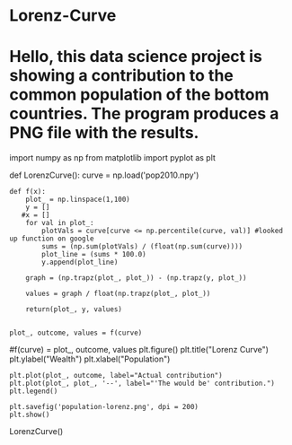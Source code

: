 # Lorenz-Curve
# Hello, this data science project is showing a contribution to the common population of the bottom countries. The program produces a PNG file with the results. 

import numpy as np
from matplotlib import pyplot as plt

def LorenzCurve():
    curve = np.load('pop2010.npy')

    def f(x):
        plot_ = np.linspace(1,100)
        y = []
       #x = []
        for val in plot_:
            plotVals = curve[curve <= np.percentile(curve, val)] #looked up function on google
            sums = (np.sum(plotVals) / (float(np.sum(curve))))
            plot_line = (sums * 100.0)
            y.append(plot_line)
        
        graph = (np.trapz(plot_, plot_)) - (np.trapz(y, plot_))
        
        values = graph / float(np.trapz(plot_, plot_))
        
        return(plot_, y, values)
 

    plot_, outcome, values = f(curve)
   #f(curve) = plot_, outcome, values
    plt.figure()
    plt.title("Lorenz Curve")
    plt.ylabel("Wealth")
    plt.xlabel("Population")
    
    
    plt.plot(plot_, outcome, label="Actual contribution")
    plt.plot(plot_, plot_, '--', label="'The would be' contribution.")
    plt.legend()
    
    plt.savefig('population-lorenz.png', dpi = 200)
    plt.show()

LorenzCurve()
